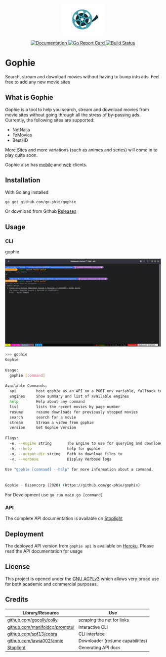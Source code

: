 <p align="center"><img src="assets/reel.png" alt="Gophie" height="100px"></p>

<div align="center">
  <a href="https://godoc.org/github.com/go-phie/gophie">
    <img src="https://img.shields.io/badge/godoc-reference-blue.svg?style=flat-square" alt="Documentation">
  </a>
  <a href="https://goreportcard.com/report/github.com/go-phie/gophie">
    <img src="https://goreportcard.com/badge/github.com/go-phie/gophie" alt="Go Report Card">
  </a>
  <a href="https://travis-ci.com/go-phie/gophie">
    <img src="https://travis-ci.com/go-phie/gophie.svg?branch=master" alt="Build Status">
  </a>
</div>

# Gophie

Search, stream and download movies without having to bump into ads. Feel free to add any new movie sites

## What is Gophie

Gophie is a tool to help you search, stream and download movies from movie sites without going through all the stress of by-passing ads. Currently, the following sites are supported:
- NetNaija
- FzMovies
- BestHD

More Sites and more variations (such as animes and series) will come in to play quite soon.

Gophie also has [mobile](https://github.com/Go-phie/gophie-mobile) and [web](https://github.com/Go-phie/gophie-web) clients.

## Installation
With Golang installed

```bash
go get github.com/go-phie/gophie
```
Or download from Github [Releases](https://github.com/go-phie/gophie/releases)

## Usage

### CLI

gophie

![Demo](assets/demo.gif)
```bash
>>> gophie
Gophie

Usage:
  gophie [command]

Available Commands:
  api         host gophie as an API on a PORT env variable, fallback to set argument
  engines     Show summary and list of available engines
  help        Help about any command
  list        lists the recent movies by page number
  resume      resume downloads for previously stopped movies
  search      search for a movie
  stream      Stream a video from gophie
  version     Get Gophie Version

Flags:
  -e, --engine string       The Engine to use for querying and downloading (default "netnaija")
  -h, --help                help for gophie
  -o, --output-dir string   Path to download files to
  -v, --verbose             Display Verbose logs

Use "gophie [command] --help" for more information about a command.


Gophie - Bisoncorp (2020) (https://github.com/go-phie/gophie)
```

For Development use `go run main.go [command]`

### API

The complete API documentation is available on [Stoplight](https://stoplight.io/p/docs/gh/go-phie/gophie/Gophie.v1.yaml?srn=gh/go-phie/gophie/)


## Deployment

The deployed API version from `gophie api` is available on [Heroku](https://gophie.herokuapp.com). Please read the API documentation for usage

## License

This project is opened under the [GNU AGPLv3](https://github.com/go-phie/gophie/blob/master/LICENSE) which allows very broad use for both academic and commercial purposes.


## Credits
Library/Resource | Use
------- | -----
[github.com/gocolly/colly](https://github.com/gocolly/colly) | scraping the net for links
[github.com/manifoldco/promptui](https://github.com/manifoldco/promptui/) | interactive CLI
[github.com/spf13/cobra](https://github.com/spf13/cobra) | CLI interface
[github.com/iawia002/annie](https://github.com/iawia002/annie) | Downloader (resume capabilities)
[Stoplight](https://stoplight.io) | Generating API docs
